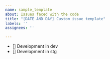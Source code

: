 ```yaml
---
name: sample_template
about: Issues faced with the code
title: "[DATE AND DAY] Custom issue template"
labels: ''
assignees: ''

---
```


- [] Development in dev
- [] Development in stg
